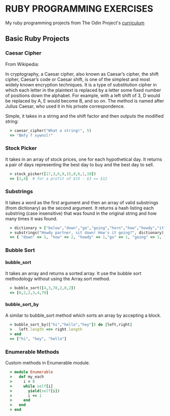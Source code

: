 # RUBY PROGRAMMING EXERCISES

My ruby programming projects from The Odin Project's [curriculum](https://www.theodinproject.com/courses/ruby-programming)

## Basic Ruby Projects

### Caesar Cipher

From Wikipedia:

In cryptography, a Caesar cipher, also known as Caesar’s cipher, the shift cipher, Caesar’s code or Caesar shift, is one of the simplest and most widely known encryption techniques. It is a type of substitution cipher in which each letter in the plaintext is replaced by a letter some fixed number of positions down the alphabet. For example, with a left shift of 3, D would be replaced by A, E would become B, and so on. The method is named after Julius Caesar, who used it in his private correspondence.

Simple, it takes in a string and the shift factor and then outputs the modified string:

```ruby
  > caesar_cipher("What a string!", 5)
  => "Bmfy f xywnsl!"
```

### Stock Picker

It takes in an array of stock prices, one for each hypothetical day. It returns a pair of days representing the best day to buy and the best day to sell.

```ruby
  > stock_picker([17,3,6,9,15,8,6,1,10])
  => [1,4]  # for a profit of $15 - $3 == $12
```

### Substrings

It takes a word as the first argument and then an array of valid substrings (from dictionary) as the second argument. It returns a hash listing each substring (case insensitive) that was found in the original string and how many times it was found.

```ruby
  > dictionary = ["below","down","go","going","horn","how","howdy","it","i","low","own","part","partner","sit"]
  > substrings("Howdy partner, sit down! How's it going?", dictionary)
  => { "down" => 1, "how" => 2, "howdy" => 1,"go" => 1, "going" => 1, "it" => 2, "i" => 3, "own" => 1,"part" => 1,"partner" => 1,"sit" => 1 }
```

### Bubble Sort

#### bubble_sort

It takes an array and returns a sorted array. It use the bubble sort methodology without using the Array.sort method.

```ruby
  > bubble_sort([4,3,78,2,0,2])
  => [0,2,2,3,4,78]
```

#### bubble_sort_by

A similar to bubble_sort method which sorts an array by accepting a block.

```ruby
  > bubble_sort_by(["hi","hello","hey"]) do |left,right|
  >   left.length <=> right.length
  > end
  => ["hi", "hey", "hello"]
```

### Enumerable Methods

Custom methods in Enumerable module.

```ruby
  > module Enumerable
  >   def my_each
  >     i = 0
  >     while self[i]
  >       yield(self[i])
  >       i += 1
  >     end
  >   end
  > end
```
